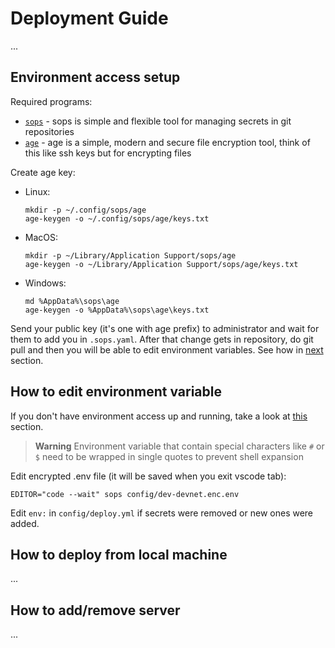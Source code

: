 # Deployment Guide

...

## Environment access setup

Required programs:
- [`sops`](https://github.com/mozilla/sops/releases/latest) - sops is simple and flexible tool for managing secrets in git repositories
- [`age`](https://github.com/FiloSottile/age#installation) - age is a simple, modern and secure file encryption tool, think of this like ssh keys but for encrypting files

Create age key:
- Linux:
  ```
  mkdir -p ~/.config/sops/age
  age-keygen -o ~/.config/sops/age/keys.txt
  ```
- MacOS:
  ```
  mkdir -p ~/Library/Application Support/sops/age
  age-keygen -o ~/Library/Application Support/sops/age/keys.txt
  ```
- Windows:
  ```
  md %AppData%\sops\age
  age-keygen -o %AppData%\sops\age\keys.txt
  ```

Send your public key (it's one with age prefix) to administrator and wait for
them to add you in `.sops.yaml`. After that change gets in repository, do git
pull and then you will be able to edit environment variables. See how in
[next](#how-to-edit-environment-variable) section.

## How to edit environment variable

If you don't have environment access up and running, take a look at
[this](#environment-access-setup) section.

> **Warning** Environment variable that contain special characters like `#` or
> `$` need to be wrapped in single quotes to prevent shell expansion

Edit encrypted .env file (it will be saved when you exit vscode tab):
```
EDITOR="code --wait" sops config/dev-devnet.enc.env
```

Edit `env:` in `config/deploy.yml` if secrets were removed or new ones were
added.

## How to deploy from local machine

...

## How to add/remove server

...
